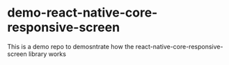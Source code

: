 # demo-react-native-core-responsive-screen
This is a demo repo to demosntrate how the react-native-core-responsive-screen library works
